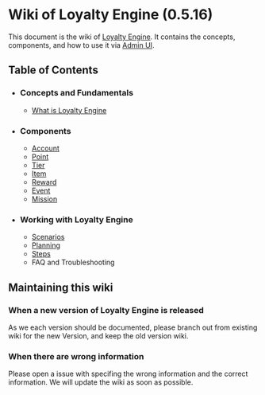# Wiki of Loyalty Engine (0.5.16)
This document is the wiki of [Loyalty Engine](https://github.com/juicyapp/loyalty-engine-module). It contains the concepts, components, and how to use it via [Admin UI](https://github.com/juicyapp/loyalty-engine-ui-components).

## Table of Contents

- ### Concepts and Fundamentals
    - [What is Loyalty Engine](./what-is-loyalty-engine.md)
- ### Components
    - [Account](components/account.md)
    - [Point](components/point.md)
    - [Tier](components/tier.md)
    - [Item](components/item.md)
    - [Reward](components/reward.md)
    - [Event](components/event.md)
    - [Mission](components/mission.md)
- ### Working with Loyalty Engine
    - [Scenarios](how-tos/scenarios.md)
    - [Planning](how-tos/planing.md)
    - [Steps](how-tos/steps.md)
    - FAQ and Troubleshooting

## Maintaining this wiki

### When a new version of Loyalty Engine is released
As we each version should be documented, please branch out from existing wiki for the new Version, and keep the old version wiki.
### When there are wrong information
Please open a issue with specifing the wrong information and the correct information. We will update the wiki as soon as possible.